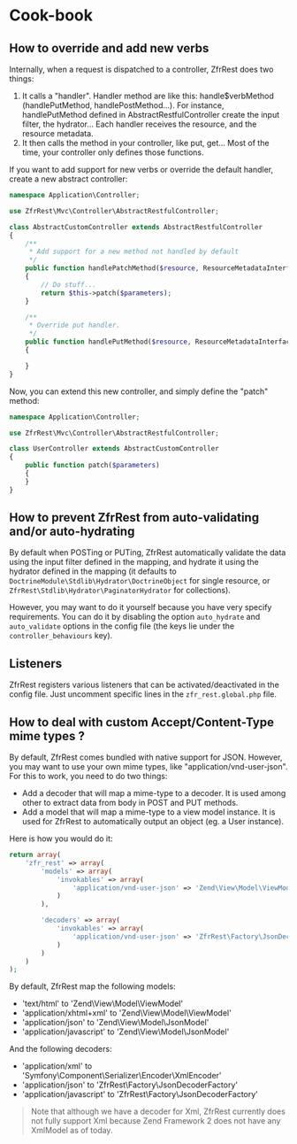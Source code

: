 # Cook-book

## How to override and add new verbs

Internally, when a request is dispatched to a controller, ZfrRest does two things:

1. It calls a "handler". Handler method are like this: handle$verbMethod (handlePutMethod, handlePostMethod...). For
instance, handlePutMethod defined in AbstractRestfulController create the input filter, the hydrator... Each handler
receives the resource, and the resource metadata.
2. It then calls the method in your controller, like put, get... Most of the time, your controller only defines those
functions.

If you want to add support for new verbs or override the default handler, create a new abstract controller:

```php
namespace Application\Controller;

use ZfrRest\Mvc\Controller\AbstractRestfulController;

class AbstractCustomController extends AbstractRestfulController
{
    /**
     * Add support for a new method not handled by default
     */
    public function handlePatchMethod($resource, ResourceMetadataInterface $metadata)
    {
        // Do stuff...
        return $this->patch($parameters);
    }

    /**
     * Override put handler.
     */
    public function handlePutMethod($resource, ResourceMetadataInterface $metadata)
    {

    }
}
```

Now, you can extend this new controller, and simply define the "patch" method:

```php
namespace Application\Controller;

use ZfrRest\Mvc\Controller\AbstractRestfulController;

class UserController extends AbstractCustomController
{
    public function patch($parameters)
    {
    }
}
```

## How to prevent ZfrRest from auto-validating and/or auto-hydrating

By default when POSTing or PUTing, ZfrRest automatically validate the data using the input filter defined in the
mapping, and hydrate it using the hydrator defined in the mapping (it defaults to `DoctrineModule\Stdlib\Hydrator\DoctrineObject`
for single resource, or `ZfrRest\Stdlib\Hydrator\PaginatorHydrator` for collections).

However, you may want to do it yourself because you have very specify requirements. You can do it by disabling the
option `auto_hydrate` and `auto_validate` options in the config file (the keys lie under the `controller_behaviours` key).

## Listeners

ZfrRest registers various listeners that can be activated/deactivated in the config file. Just uncomment specific
lines in the `zfr_rest.global.php` file.

## How to deal with custom Accept/Content-Type mime types ?

By default, ZfrRest comes bundled with native support for JSON. However, you may want to use your own mime types, like
"application/vnd-user-json". For this to work, you need to do two things:

* Add a decoder that will map a mime-type to a decoder. It is used among other to extract data from body in
POST and PUT methods.
* Add a model that will map a mime-type to a view model instance. It is used for ZfrRest to automatically output
an object (eg. a User instance).

Here is how you would do it:

```php
return array(
    'zfr_rest' => array(
        'models' => array(
            'invokables' => array(
                'application/vnd-user-json' => 'Zend\View\Model\ViewModel'
            )
        ),

        'decoders' => array(
            'invokables' => array(
                'application/vnd-user-json' => 'ZfrRest\Factory\JsonDecoderFactory'
            )
        )
    )
);
```

By default, ZfrRest map the following models:

* 'text/html' to 'Zend\View\Model\ViewModel'
* 'application/xhtml+xml' to 'Zend\View\Model\ViewModel'
* 'application/json' to 'Zend\View\Model\JsonModel'
* 'application/javascript' to 'Zend\View\Model\JsonModel'

And the following decoders:

* 'application/xml' to 'Symfony\Component\Serializer\Encoder\XmlEncoder'
* 'application/json' to 'ZfrRest\Factory\JsonDecoderFactory'
* 'application/javascript' to 'ZfrRest\Factory\JsonDecoderFactory'

> Note that although we have a decoder for Xml, ZfrRest currently does not fully support Xml because Zend Framework 2
does not have any XmlModel as of today.
